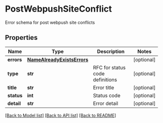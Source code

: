 # PostWebpushSiteConflict

Error schema for post webpush site conflicts
## Properties
Name | Type | Description | Notes
------------ | ------------- | ------------- | -------------
**errors** | [**NameAlreadyExistsErrors**](NameAlreadyExistsErrors.md) |  | [optional] 
**type** | **str** | RFC for status code definitions | [optional] 
**title** | **str** | Error title | [optional] 
**status** | **int** | Status code | [optional] 
**detail** | **str** | Error detail | [optional] 

[[Back to Model list]](../README.md#documentation-for-models) [[Back to API list]](../README.md#documentation-for-api-endpoints) [[Back to README]](../README.md)


